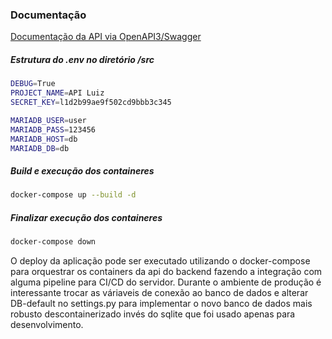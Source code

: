### Documentação

[Documentação da API via OpenAPI3/Swagger](http://localhost/api/docs)


##### Estrutura do .env no diretório /src 

```sh
DEBUG=True
PROJECT_NAME=API Luiz
SECRET_KEY=l1d2b99ae9f502cd9bbb3c345

MARIADB_USER=user
MARIADB_PASS=123456
MARIADB_HOST=db
MARIADB_DB=db

```


##### Build e execução dos containeres
```sh
docker-compose up --build -d
```

##### Finalizar execução dos containeres
```sh
docker-compose down
```

O deploy da aplicação pode ser executado utilizando o docker-compose para orquestrar os containers da api do backend
fazendo a integração com alguma pipeline para CI/CD do servidor.
Durante o ambiente de produção é interessante trocar as váriaveis de conexão ao banco de dados e alterar DB-default no settings.py 
para implementar o novo banco de dados mais robusto descontainerizado invés do sqlite que foi usado apenas para desenvolvimento.
